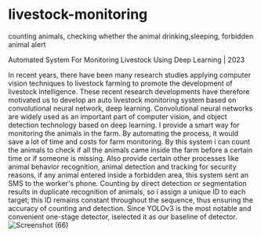 # livestock-monitoring

counting animals,
checking whether the animal drinking,sleeping,
forbidden animal alert

Automated System For Monitoring Livestock Using Deep Learning | 2023

In recent years, there have been many research studies applying computer vision
techniques to livestock farming to promote the development of livestock intelligence. These
recent research developments have therefore motivated us to develop an auto livestock
monitoring system based on convolutional neural network, deep learning. Convolutional neural
networks are widely used as an important part of computer vision, and object detection
technology based on deep learning.
I provide a smart way for monitoring the animals in the farm. By automating the
process, it would save a lot of time and costs for farm monitoring. By this system i can count the animals to check if all the animals came inside the farm before a certain time or if someone is missing. Also provide certain other processes like animal behavior recognition, animal detection and tracking for security reasons, if any animal entered inside a forbidden area, this system sent an SMS to the worker's phone. Counting by direct detection or segmentation results in duplicate recognition of animals, so i assign a unique ID to each target; this ID remains constant throughout the sequence, thus ensuring the accuracy of counting and detection. Since YOLOv3 is the most notable and convenient one-stage detector, iselected it as our baseline of detector.
![Screenshot (66)](https://github.com/Anirudh-M-C/smart-farm/assets/110151367/81a02106-77f6-4f5a-9873-fa955d6e9eea)
